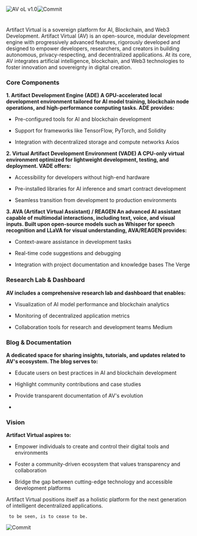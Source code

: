 
![AV oL v1.0](https://img.shields.io/badge/ARTIFACT%20VIRTUAL-000000?style=for-the-badge&labelColor=ffffff&logoColor=000000&color=ffffff)![Commit](https://img.shields.io/badge/AV-000000?style=for-the-badge&logoColor=white&labelColor=000000&color=000000)

#

Artifact Virtual is a sovereign platform for AI, Blockchain, and Web3 Development.
Artifact Virtual (AV) is an open-source, modular development engine with progressively advanced features, rigorously developed and designed to empower developers, researchers, and creators in building autonomous, privacy-respecting, and decentralized applications. At its core, AV integrates artificial intelligence, blockchain, and Web3 technologies to foster innovation and sovereignty in digital creation.

### Core Components
**1. Artifact Development Engine (ADE)
A GPU-accelerated local development environment tailored for AI model training, blockchain node operations, and high-performance computing tasks. ADE provides:**

- Pre-configured tools for AI and blockchain development

- Support for frameworks like TensorFlow, PyTorch, and Solidity

- Integration with decentralized storage and compute networks
Axios

**2. Virtual Artifact Development Environment (VADE)
A CPU-only virtual environment optimized for lightweight development, testing, and deployment. VADE offers:**

- Accessibility for developers without high-end hardware

- Pre-installed libraries for AI inference and smart contract development

- Seamless transition from development to production environments

**3. AVA (Artifact Virtual Assistant) / REAGEN
An advanced AI assistant capable of multimodal interactions, including text, voice, and visual inputs. Built upon open-source models such as Whisper for speech recognition and LLaVA for visual understanding, AVA/REAGEN provides:**

- Context-aware assistance in development tasks

- Real-time code suggestions and debugging

- Integration with project documentation and knowledge bases
The Verge


### Research Lab & Dashboard
**AV includes a comprehensive research lab and dashboard that enables:**

- Visualization of AI model performance and blockchain analytics

- Monitoring of decentralized application metrics

- Collaboration tools for research and development teams
Medium


### Blog & Documentation
**A dedicated space for sharing insights, tutorials, and updates related to AV's ecosystem. The blog serves to:**

- Educate users on best practices in AI and blockchain development

- Highlight community contributions and case studies

- Provide transparent documentation of AV's evolution
- 

### Vision
**Artifact Virtual aspires to:**

- Empower individuals to create and control their digital tools and environments

- Foster a community-driven ecosystem that values transparency and collaboration

- Bridge the gap between cutting-edge technology and accessible development platforms


Artifact Virtual positions itself as a holistic platform for the next generation of intelligent decentralized applications.


     to be seen, is to cease to be.




![Commit](https://img.shields.io/badge/COMMIT.-000000?style=for-the-badge&logoColor=white&labelColor=000000&color=000000)

